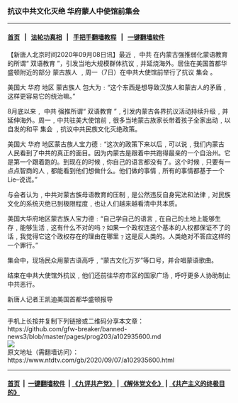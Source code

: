 ### 抗议中共文化灭绝  华府蒙人中使馆前集会
------------------------

#### [首页](https://github.com/gfw-breaker/banned-news3/blob/master/README.md) &nbsp;&nbsp;|&nbsp;&nbsp; [法轮功真相](https://github.com/begood0513/basic/blob/master/README.md)  &nbsp;&nbsp;|&nbsp;&nbsp; [手把手翻墙教程](https://github.com/gfw-breaker/guides/wiki)  &nbsp;&nbsp;|&nbsp;&nbsp; [一键翻墙软件](https://github.com/gfw-breaker/nogfw/blob/master/README.md)  



<div><div class="post_content" itemprop="articleBody">
 <p>
  【新唐人北京时间2020年09月08日讯】最近﹐
  <ok href="https://www.ntdtv.com/gb/中共.htm">
   中共
  </ok>
  在内蒙古强推弱化蒙语教育的所谓“
  <ok href="https://www.ntdtv.com/gb/双语教育.htm">
   双语教育
  </ok>
  ”，引发当地大规模群体抗议﹐并延烧海外。居住在美国首都华盛顿附近的部分
  <ok href="https://www.ntdtv.com/gb/蒙古族人.htm">
   蒙古族人
  </ok>
  ﹐周一（7日）在中共大使馆前举行了抗议
  <ok href="https://www.ntdtv.com/gb/集会.htm">
   集会
  </ok>
  。
 </p>
 <p>
  美国大
  <ok href="https://www.ntdtv.com/gb/华府.htm">
   华府
  </ok>
  地区
  <ok href="https://www.ntdtv.com/gb/蒙古族人.htm">
   蒙古族人
  </ok>
  包大为﹕“这个东西是想导致汉族人和蒙古人的矛盾﹐这样更容易它的统治嘛。”
 </p>
 <p>
  8月底以来﹐
  <ok href="https://www.ntdtv.com/gb/中共.htm">
   中共
  </ok>
  强推所谓“
  <ok href="https://www.ntdtv.com/gb/双语教育.htm">
   双语教育
  </ok>
  ”﹐引发内蒙古各界抗议活动持续升级﹐并延伸海外。周一﹐中共驻美大使馆前﹐很多当地蒙古族家长带着孩子全家出动﹐以自发的和平
  <ok href="https://www.ntdtv.com/gb/集会.htm">
   集会
  </ok>
  ﹐抗议中共民族文化灭绝政策。
 </p>
 <p>
  美国大
  <ok href="https://www.ntdtv.com/gb/华府.htm">
   华府
  </ok>
  地区蒙古族人宝力德﹕“这次的政策下来以后﹐可以说﹐我们内蒙古人民看到了中共的真正的面目。因为内蒙古是跟着中共跑得最亲的一个自治州。它是第一个跟着跑的。到现在的时候﹐你自己的语言都没有了。这个时候﹐只要有一点点智商的人﹐都能看到他们想做什么。他们做的事情﹐所有的事情都基于一个Lie–说谎。”
 </p>
 <p>
  与会者认为﹐中共对蒙古族母语教育的压制﹐是公然违反自身宪法和法律﹐对民族文化的系统灭绝已到极限程度﹐也让人们越来越看清中共本质。
 </p>
 <p>
  美国大华府地区蒙古族人宝力德﹕“自己学自己的语言﹐在自己的土地上能够生存﹐能够生活﹐这有什么不对的吗﹖如果一个政权连这个基本的人权都保证不了的话﹐我觉得它这个政权存在的理由在哪里﹖这是反人类的。人类绝对不答应这样的一个罪行。”
 </p>
 <p>
  集会中，现场民众用蒙古语高呼﹐“蒙古文化万岁”等口号，并合唱蒙语歌曲。
 </p>
 <p>
  结束在中共大使馆外抗议﹐他们还前往华府市区的国家广场﹐呼吁更多人协助制止中共恶行。
 </p>
 <p>
  新唐人记者王凯迪美国首都华盛顿报导
 </p>
 <div class="single_ad">
 </div>
</div>
</div>
<hr/>
手机上长按并复制下列链接或二维码分享本文章：<br/>
https://github.com/gfw-breaker/banned-news3/blob/master/pages/prog203/a102935600.md <br/>
<a href='https://github.com/gfw-breaker/banned-news3/blob/master/pages/prog203/a102935600.md'><img src='https://github.com/gfw-breaker/banned-news3/blob/master/pages/prog203/a102935600.md.png'/></a> <br/>
原文地址（需翻墙访问）：https://www.ntdtv.com/gb/2020/09/07/a102935600.html


------------------------
#### [首页](https://github.com/gfw-breaker/banned-news3/blob/master/README.md) &nbsp;|&nbsp; [一键翻墙软件](https://github.com/gfw-breaker/nogfw/blob/master/README.md) &nbsp;| [《九评共产党》](https://github.com/gfw-breaker/9ping.md/blob/master/README.md#九评之一评共产党是什么) | [《解体党文化》](https://github.com/gfw-breaker/jtdwh.md/blob/master/README.md) | [《共产主义的终极目的》](https://github.com/gfw-breaker/gczydzjmd.md/blob/master/README.md)


<img src='http://gfw-breaker.win/banned-news3/pages/prog203/a102935600.md' width='0px' height='0px'/>